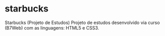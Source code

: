 # starbucks
Starbucks (Projeto de Estudos)
Projeto de estudos desenvolvido via curso (B7Web) com as linguagens: HTML5 e CSS3.
